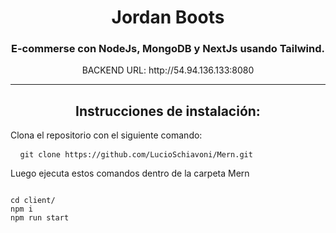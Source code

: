 <h1 align="center">Jordan Boots </h1>
<h3 align="center">E-commerse con NodeJs, MongoDB y NextJs usando Tailwind.</h3>

<p align="center">BACKEND URL: http://54.94.136.133:8080 </p>
<hr>
<h2 align="center">Instrucciones de instalación:</h2>

<p >Clona el repositorio con el siguiente comando:  <pre> <code> git clone https://github.com/LucioSchiavoni/Mern.git </code> </pre> </p>

<p >Luego ejecuta estos comandos dentro de la carpeta Mern </p>
<pre>
<code>
cd client/
npm i
npm run start
</code>
</pre>
